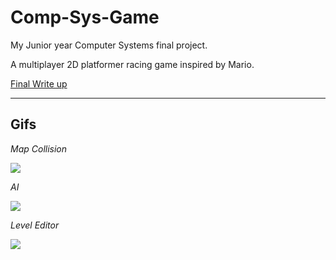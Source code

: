 # Comp-Sys-Game
My Junior year Computer Systems final project.

A multiplayer 2D platformer racing game inspired by Mario.

[Final Write up](https://docs.google.com/document/d/1ZrBdmDC3mPKW8WBs2oiFVnDh3YAa9JtnFWzbwMsXas0/edit?usp=sharing)

------

Gifs
---

*Map Collision*

![](http://i.imgur.com/D7unMW5.gifv)

*AI*

![](http://i.imgur.com/WlDEuQa.gifv)

*Level Editor*

![](http://i.imgur.com/Ex1tSgL.gifv)
